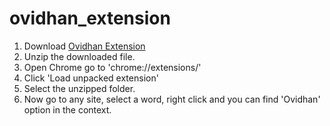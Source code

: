 # ovidhan_extension

1. Download [Ovidhan Extension](https://github.com/Ruhshan/ovidhan_extension/archive/0.0.1.zip)
2. Unzip the downloaded file.
3. Open Chrome go to 'chrome://extensions/'
4. Click 'Load unpacked extension'
5. Select the unzipped folder.
6. Now go to any site, select a word, right click and you can find 'Ovidhan' option in the context.  
